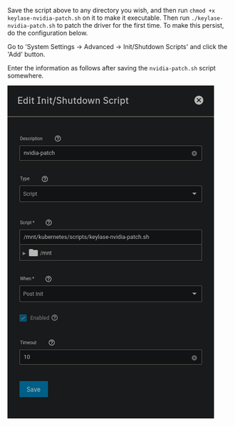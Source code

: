 
Save the script above to any directory you wish, and then run `chmod +x keylase-nvidia-patch.sh` on it to make it executable. Then run `./keylase-nvidia-patch.sh` to patch the driver for the first time. To make this persist, do the configuration below.

Go to 'System Settings -> Advanced -> Init/Shutdown Scripts' and click the 'Add' button.

Enter the information as follows after saving the `nvidia-patch.sh` script somewhere.


![alt text](https://github.com/GenericEric/truenas-scale-projects/blob/main/.images/keylase-nvidia-patch.png?raw=true)
